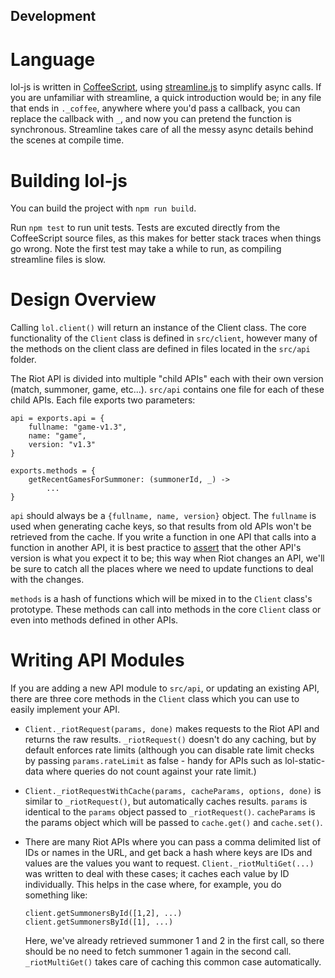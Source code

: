 Development
-----------

Language
========

lol-js is written in [CoffeeScript](http://coffeescript.org/), using
[streamline.js](https://github.com/Sage/streamlinejs) to simplify async calls.  If you are
unfamiliar with streamline, a quick introduction would be; in any file that ends in `._coffee`,
anywhere where you'd pass a callback, you can replace the callback with `_`, and now you can
pretend the function is synchronous.  Streamline takes care of all the messy async details behind
the scenes at compile time.

Building lol-js
===============

You can build the project with `npm run build`.

Run `npm test` to run unit tests.  Tests are excuted directly from the CoffeeScript source files,
as this makes for better stack traces when things go wrong.  Note the first test may take a while
to run, as compiling streamline files is slow.

Design Overview
===============

Calling `lol.client()` will return an instance of the Client class.  The core functionality of
the `Client` class is defined in `src/client`, however many of the methods on the client class are
defined in files located in the `src/api` folder.

The Riot API is divided into multiple "child APIs" each with their own version (match, summoner,
game, etc...).  `src/api` contains one file for each of these child APIs.  Each file exports two
parameters:

```
api = exports.api = {
    fullname: "game-v1.3",
    name: "game",
    version: "v1.3"
}

exports.methods = {
    getRecentGamesForSummoner: (summonerId, _) ->
        ...
}
```

`api` should always be a `{fullname, name, version}` object.  The `fullname` is used when
generating cache keys, so that results from old APIs won't be retrieved from the cache.  If you
write a function in one API that calls into a function in another API, it is best practice to
[assert](http://nodejs.org/api/assert.html#assert_assert_value_message_assert_ok_value_message)
that the other API's version is what you expect it to be; this way when Riot changes an API,
we'll be sure to catch all the places where we need to update functions to deal with the changes.

`methods` is a hash of functions which will be mixed in to the `Client` class's prototype.  These
methods can call into methods in the core `Client` class or even into methods defined in other APIs.

Writing API Modules
===================

If you are adding a new API module to `src/api`, or updating an existing API, there are three
core methods in the `Client` class which you can use to easily implement your API.

* `Client._riotRequest(params, done)` makes requests to the Riot API and returns the raw results.
  `_riotRequest()` doesn't do any caching, but by default enforces rate limits (although you
  can disable rate limit checks by passing `params.rateLimit` as false - handy for APIs such as
  lol-static-data where queries do not count against your rate limit.)
* `Client._riotRequestWithCache(params, cacheParams, options, done)` is similar to `_riotRequest()`,
  but automatically caches results.  `params` is identical to the `params` object passed to
  `_riotRequest()`.  `cacheParams` is the params object which will be passed to `cache.get()`
  and `cache.set()`.
* There are many Riot APIs where you can pass a comma delimited list of IDs or names in the URL,
  and get back a hash where keys are IDs and values are the values you want to request.
  `Client._riotMultiGet(...)` was written to deal with these cases; it caches each value by ID
  individually.  This helps in the case where, for example, you do something like:

      client.getSummonersById([1,2], ...)
      client.getSummonersById([1], ...)

  Here, we've already retrieved summoner 1 and 2 in the first call, so there should be no need to
  fetch summoner 1 again in the second call.  `_riotMultiGet()` takes care of caching this common
  case automatically.
